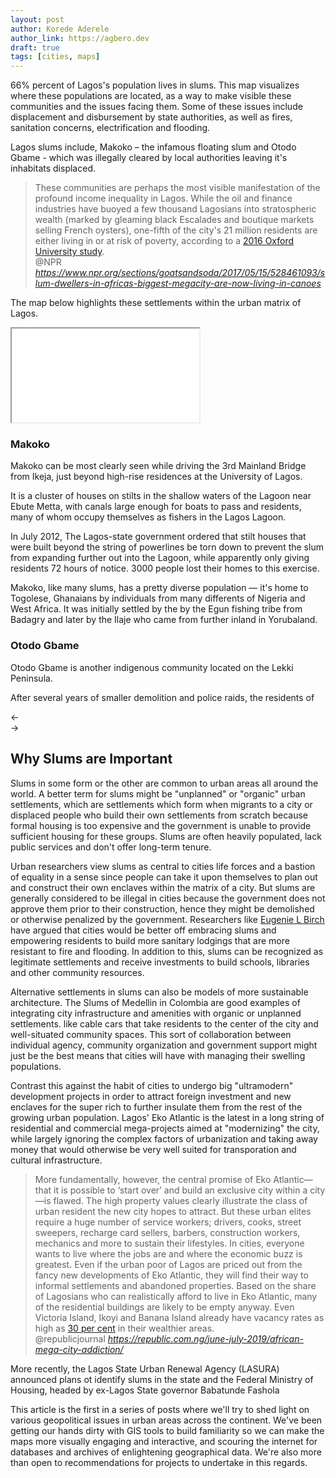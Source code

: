 ```yaml
---
layout: post
author: Korede Aderele
author_link: https://agbero.dev
draft: true
tags: [cities, maps]
---
```


66% percent of Lagos's population lives in slums. This map visualizes where these populations are located, as a way to make visible these communities and the issues facing them. Some of these issues include displacement and disbursement by state authorities, as well as fires, sanitation concerns, electrification and flooding.

Lagos slums include, Makoko – the infamous floating slum and Otodo Gbame - which was illegally cleared by local authorities leaving it's inhabitats displaced.

<blockquote 
  class="quoteback"
  darkmode="" 
  data-author="Slum Dwellers In Africa's Biggest Megacity Are Now Living In Canoes"
  data-title="@NPR" cite="https://www.npr.org/sections/goatsandsoda/2017/05/15/528461093/slum-dwellers-in-africas-biggest-megacity-are-now-living-in-canoes">
  These communities are perhaps the most visible manifestation of the profound income inequality in Lagos. While the oil and finance industries have buoyed a few thousand Lagosians into stratospheric wealth (marked by gleaming black Escalades and boutique markets selling French oysters), one-fifth of the city's 21 million residents are either living in or at risk of poverty, according to a <a href="https://www.documentcloud.org/documents/3719246-NGA.html" target="_blank" rel="noopener">2016 Oxford University study</a>.
  <footer>
  @NPR
    <cite>
      <a href="https://www.npr.org/sections/goatsandsoda/2017/05/15/528461093/slum-dwellers-in-africas-biggest-megacity-are-now-living-in-canoes">
        https://www.npr.org/sections/goatsandsoda/2017/05/15/528461093/slum-dwellers-in-africas-biggest-megacity-are-now-living-in-canoes
      </a>
    </cite>
  </footer>
</blockquote>
<script note="" src="https://cdn.jsdelivr.net/gh/Blogger-Peer-Review/quotebacks@1/quoteback.js"></script>

The map below highlights these settlements within the urban matrix of Lagos.

<!--
  This block of code below contains the map and the text carousel beside it. Scrolling to each new section of the carousel 
--->
<div class="MAP-container flex flex-column-m flex-column-l flex-row">
  <div id="lagos-slums-map" class="MAP"></div>

  <iframe src="/tools/map-editor?zoom=12&coord-lon=6.505333616241333&coord-lat=3.380355834960938&import-data=%2Fdatasets%2Fmaps%2Flagos-slums.kml&map-title=lagos+slums"></iframe>

  <div class="map-annotation f6 pb0 flex flex-column">
    <script src="https://unpkg.com/showdown/dist/showdown.min.js"></script>
    <div class="annotation-slide" id="annotation-slide-1">
      <h3 class="annotation-header b mt0 pl3">Makoko</h3>
      <div class="annotation-body pl3">
        <p>
        Makoko can be most clearly seen while driving the 3rd Mainland Bridge from Ikeja, just beyond high-rise residences at the University of Lagos. 
        </p>
        <p>
          It is a cluster of houses on stilts in the shallow waters of the Lagoon near Ebute Metta, 
          with canals large enough for boats to pass and residents, many of whom occupy 
          themselves as fishers in the Lagos Lagoon.
        </p>
        <p>
          In July 2012, The Lagos-state government ordered that stilt houses that were built beyond the string of 
          powerlines be torn down to prevent the slum from expanding further out into the Lagoon, while apparently only giving residents 72 hours of notice. 3000 people lost their homes to this exercise.
        </p>
        <p>
          Makoko, like many slums, has a pretty diverse population &mdash; it's home to Togolese, Ghanaians by individuals from 
          many differents of Nigeria and West Africa. It was initially settled by the 
          by the Egun fishing tribe from Badagry and later by the Ilaje who 
          came from further inland in Yorubaland.
        </p>
      </div>
    </div>
    <div class="annotation-slide dn" id="annotation-slide-1">
      <h3 class="annotation-header b mt0 pl3">Otodo Gbame</h3>
      <div class="annotation-body pl3">
        <p>
          Otodo Gbame is another indigenous community located on the Lekki Peninsula.
        </p>
        <p>
          After several years of smaller demolition and police raids, the residents of 
        </p>
      </div>
    </div>
    <div class="flex flex-row f7 pl3">
      <div onclick="advanceSlides(-1)" class="pa1 dim">&larr; </div>
      <div onclick="advanceSlides(+1)" class="pa1 dim">&rarr; </div>
    </div>
  </div>
</div>

## Why Slums are Important
Slums in some form or the other are common to urban areas all around the world. 
A better term for slums might be "unplanned" or "organic" urban settlements, which are settlements which form when migrants to a city or 
displaced people who build their own settlements from scratch because formal housing is too expensive and the government is 
unable to provide sufficient housing for these groups. 
Slums are often heavily populated, lack public services and don't offer long-term tenure.

Urban researchers view slums as central to cities life forces and a bastion of equality in a sense since people can take it upon 
themselves to plan out and construct their own enclaves within the matrix of a city. 
But slums are generally considered to be illegal in cities because the government does not approve them prior to their construction, hence 
they might be demolished or otherwise penalized by the government. 
Researchers like [Eugenie L Birch](https://www.design.upenn.edu/city-regional-planning/phd/people/eugenie-l-birch) have argued that cities 
would be better off embracing slums and empowering residents to build more sanitary lodgings that are more resistant to fire and flooding. 
In addition to this, slums can be recognized as legitimate settlements and receive investments to build schools, libraries and other 
community resources.

Alternative settlements in slums can also be models of more sustainable architecture. The Slums of Medellin in Colombia are good examples of integrating city infrastructure and amenities with organic or unplanned settlements. like cable cars that take residents to the center of the city and well-situated community spaces. This sort of collaboration between individual agency, community organization and government support might just be the best means that cities will have with managing their swelling populations. 

Contrast this against the habit of cities to undergo big "ultramodern" development projects in order to attract foreign 
investment and new enclaves for the super rich to further insulate them from the rest of the growing urban population. 
Lagos' Eko Atlantic is the latest in a long string of residential and commercial mega-projects aimed at "modernizing" the 
city, while largely ignoring the complex factors of urbanization and taking away money that would otherwise be very well suited for 
transporation and cultural infrastructure.

<blockquote 
  class="quoteback" darkmode="" 
  data-author="Zombiescapes: Africa's Megacity Addiction" 
  data-title="Dafe Opotu for @republicjournal" 
  cite="https://republic.com.ng/june-july-2019/african-mega-city-addiction/">
  More fundamentally, however, the central promise of Eko Atlantic—that it is possible to ‘start over’ and build an exclusive city within a city—is flawed. The high property values clearly illustrate the class of urban resident the new city hopes to attract. But these urban elites require a huge number of service workers; drivers, cooks, street sweepers, recharge card sellers, barbers, construction workers, mechanics and more to sustain their lifestyles. In cities, everyone wants to live where the jobs are and where the economic buzz is greatest. Even if the urban poor of Lagos are priced out from the fancy new developments of Eko Atlantic, they will find their way to informal settlements and abandoned properties. Based on the share of Lagosians who can realistically afford to live in Eko Atlantic, many of the residential buildings are likely to be empty anyway. Even Victoria Island, Ikoyi and Banana Island already have vacancy rates as high as <a href="https://www.bloomberg.com/news/articles/2018-05-29/eko-atlantic-city-eyes-2023-finish-as-nigeria-economy-rebounds" target="_blank" rel="noopener">30 per cent</a> in their wealthier areas.
  <footer>@republicjournal<cite> <a href="https://republic.com.ng/june-july-2019/african-mega-city-addiction/">https://republic.com.ng/june-july-2019/african-mega-city-addiction/</a></cite></footer>
</blockquote>
<script note="" src="https://cdn.jsdelivr.net/gh/Blogger-Peer-Review/quotebacks@1/quoteback.js"></script>

More recently, the Lagos State Urban Renewal Agency (LASURA) announced plans ot identify slums in the state 
and the Federal Ministry of Housing, headed by ex-Lagos State governor Babatunde Fashola

<div class="horizontal-divide bb mh4 mv4 o-30"></div>


This article is the first in a series of posts where we'll try to shed light on various geopolitical issues in urban areas across the continent. We've been getting our hands dirty with GIS tools to build familiarity 
so we can make the maps more visually engaging and interactive, and scouring the internet for databases and 
archives of enlightening geographical data. We're also more than open to recommendations for projects to undertake in this regards.

<!--
### Learn More

<div class="dt">
  <div class="dt-row">
    <div class="dt-cell">

    </div>
    <div class="dt-cell">
      
    </div>
  </div>

  <div class="dt-row">

  </div>
</div>
-->

<!---------------------------------------------------------------------> 

<script mapscript>
  let map = L.map('lagos-slums-map').setView([6.498820462853738, 3.3958632487106137], 15);

  L.tileLayer("https://{s}.tile.openstreetmap.org/{z}/{x}/{y}.png", {
    maxZoom: 18,
  }).addTo(map);

  omnivore.kml("/datasets/maps/lagos-slums.kml").addTo(map);

  function panOnClick(latlng) {
    map.panTo(latlng);
  }

  /*
  L.marker([51.5, -0.09]).addTo(map)
    .bindPopup('A pretty CSS3 popup.<br> Easily customizable.')
    .openPopup();
  
  var map = new mapboxgl.Map({
    container: 'lagos-slums-map',
    center: [6, 5],
    zoom: 5,
    style: 'mapbox://styles/mapbox/streets-v11'
  });
  */

  function mapScroll(e) {
    let elHeight = e.target.height;
    if (e.target.scrollY > (elHeight / 1.5)) {
      e.nextSibling.nextSibling.scrollIntoView();
    }
  }
</script>